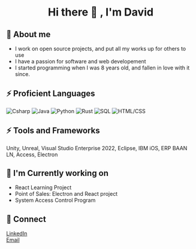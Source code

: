 <h1 align="center"> Hi there 👋 , I'm David</h1>

## 💬 About me
- I work on open source projects, and put all my works up for others to use
- I have a passion for software and web developement
- I started programming when I was 8 years old, and fallen in love with it since.

## ⚡ Proficient Languages

<p>
  <img alt="Csharp" src="https://img.shields.io/badge/-CSharp-blue" />
  <img alt="Java" src="https://img.shields.io/badge/-Java-brown" />
  <img alt="Python" src="https://img.shields.io/badge/-Python-yellow" />
  <img alt="Rust" src="https://img.shields.io/badge/-Rust-orange" />
  <img alt="SQL" src="https://img.shields.io/badge/-SQL-green" />
  <img alt="HTML/CSS" src="https://img.shields.io/badge/HTML-CSS-lightgrey" />
</p>

## ⚡ Tools and Frameworks
<p>
  Unity, Unreal, Visual Studio Enterprise 2022, Eclipse, IBM iOS, ERP BAAN LN, Access, Electron
</p>

## 🔭 I'm Currently working on
- React Learning Project
- Point of Sales: Electron and React project
- System Access Control Program

## 👯 Connect
<a href="https://www.linkedin.com/in/davidgullokenosha/">LinkedIn</a>  <br>
<a href="mailto:davidg@fenex.studio">Email</a>
<!--

Here are some ideas to get you started:

- 🔭 I’m currently working on ... React Skills/Development
- 🌱 I’m currently learning ... React and Electron
- 👯 I’m looking to collaborate on ... Project's to better help the world or the community
- 📫 How to reach me: Email is the best way
- 😄 Pronouns: He/Him
- ⚡ Fun fact: Started Programming at the age of 8
-->

